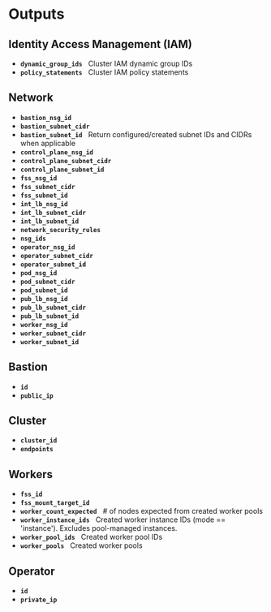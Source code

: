 # Outputs

## Identity Access Management (IAM)
<!-- BEGIN_TF_IAM -->

* **`dynamic_group_ids`**&nbsp;&nbsp; Cluster IAM dynamic group IDs
* **`policy_statements`**&nbsp;&nbsp; Cluster IAM policy statements

<!-- END_TF_IAM -->

## Network
<!-- BEGIN_TF_NETWORK -->

* **`bastion_nsg_id`**&nbsp;&nbsp; 
* **`bastion_subnet_cidr`**&nbsp;&nbsp; 
* **`bastion_subnet_id`**&nbsp;&nbsp; Return configured/created subnet IDs and CIDRs when applicable
* **`control_plane_nsg_id`**&nbsp;&nbsp; 
* **`control_plane_subnet_cidr`**&nbsp;&nbsp; 
* **`control_plane_subnet_id`**&nbsp;&nbsp; 
* **`fss_nsg_id`**&nbsp;&nbsp; 
* **`fss_subnet_cidr`**&nbsp;&nbsp; 
* **`fss_subnet_id`**&nbsp;&nbsp; 
* **`int_lb_nsg_id`**&nbsp;&nbsp; 
* **`int_lb_subnet_cidr`**&nbsp;&nbsp; 
* **`int_lb_subnet_id`**&nbsp;&nbsp; 
* **`network_security_rules`**&nbsp;&nbsp; 
* **`nsg_ids`**&nbsp;&nbsp; 
* **`operator_nsg_id`**&nbsp;&nbsp; 
* **`operator_subnet_cidr`**&nbsp;&nbsp; 
* **`operator_subnet_id`**&nbsp;&nbsp; 
* **`pod_nsg_id`**&nbsp;&nbsp; 
* **`pod_subnet_cidr`**&nbsp;&nbsp; 
* **`pod_subnet_id`**&nbsp;&nbsp; 
* **`pub_lb_nsg_id`**&nbsp;&nbsp; 
* **`pub_lb_subnet_cidr`**&nbsp;&nbsp; 
* **`pub_lb_subnet_id`**&nbsp;&nbsp; 
* **`worker_nsg_id`**&nbsp;&nbsp; 
* **`worker_subnet_cidr`**&nbsp;&nbsp; 
* **`worker_subnet_id`**&nbsp;&nbsp; 

<!-- END_TF_NETWORK -->

## Bastion
<!-- BEGIN_TF_BASTION -->

* **`id`**&nbsp;&nbsp; 
* **`public_ip`**&nbsp;&nbsp; 

<!-- END_TF_BASTION -->

## Cluster
<!-- BEGIN_TF_CLUSTER -->

* **`cluster_id`**&nbsp;&nbsp; 
* **`endpoints`**&nbsp;&nbsp; 

<!-- END_TF_CLUSTER -->

## Workers
<!-- BEGIN_TF_WORKERS -->

* **`fss_id`**&nbsp;&nbsp; 
* **`fss_mount_target_id`**&nbsp;&nbsp; 
* **`worker_count_expected`**&nbsp;&nbsp; # of nodes expected from created worker pools
* **`worker_instance_ids`**&nbsp;&nbsp; Created worker instance IDs (mode == 'instance'). Excludes pool-managed instances.
* **`worker_pool_ids`**&nbsp;&nbsp; Created worker pool IDs
* **`worker_pools`**&nbsp;&nbsp; Created worker pools

<!-- END_TF_WORKERS -->

## Operator
<!-- BEGIN_TF_OPERATOR -->

* **`id`**&nbsp;&nbsp; 
* **`private_ip`**&nbsp;&nbsp; 

<!-- END_TF_OPERATOR -->
